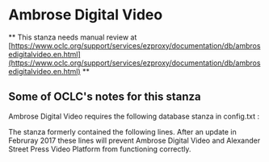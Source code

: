 # Ambrose Digital Video
** This stanza needs manual review at [https://www.oclc.org/support/services/ezproxy/documentation/db/ambrosedigitalvideo.en.html](https://www.oclc.org/support/services/ezproxy/documentation/db/ambrosedigitalvideo.en.html) **

## Some of OCLC's notes for this stanza

Ambrose Digital Video requires the following database stanza in config.txt :

The stanza formerly contained the following lines. After an update in Februray 2017 these lines will prevent Ambrose Digital Video and Alexander Street Press Video Platform from functioning correctly.

 
